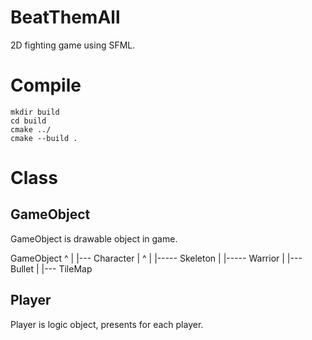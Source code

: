 # BeatThemAll
2D fighting game using SFML.

# Compile
```
mkdir build
cd build
cmake ../
cmake --build .
```


# Class
## GameObject
GameObject is drawable object in game. 

GameObject
   ^
   |
   |--- Character
   |        ^
   |        |----- Skeleton
   |        |----- Warrior
   |
   |--- Bullet
   |
   |--- TileMap


## Player
Player is logic object, presents for each player.
